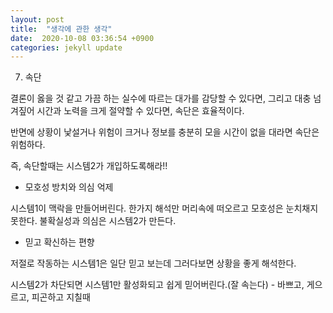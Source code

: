 ```yaml
---
layout: post
title:  "생각에 관한 생각"
date:  2020-10-08 03:36:54 +0900 
categories: jekyll update
---
```


7. 속단

결론이 옳을 것 같고 가끔 하는 실수에 따르는 대가를 감당할 수 있다면, 그리고 대충 넘겨짚어 시간과 노력을 크게 절약할 수 있다면, 속단은 효율적이다.

반면에 상황이 낯설거나 위험이 크거나 정보를 충분히 모을 시간이 없을 대라면 속단은 위험하다.

즉, 속단할때는 시스템2가 개입하도록해라!!

* 모호성 방치와 의심 억제

시스템1이 맥락을 만들어버린다. 한가지 해석만 머리속에 떠오르고 모호성은 눈치채지 못한다. 불확실성과 의심은 시스템2가 만든다.

* 믿고 확신하는 편향

저절로 작동하는 시스템1은 일단 믿고 보는데 그러다보면 상황을 좋게 해석한다.

시스템2가 차단되면 시스템1만 활성화되고 쉽게 믿어버린다.(잘 속는다) - 바쁘고, 게으르고, 피곤하고 지칠때
